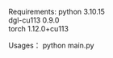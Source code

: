 Requirements:
	python  3.10.15     
	dgl-cu113  0.9.0     
	torch  1.12.0+cu113

Usages：
	python main.py
